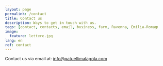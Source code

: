 ```yaml
---
layout: page
permalink: /contact
title: Contact us
description: Ways to get in touch with us.
tags: [contact, contacts, email, business, farm, Ravenna, Emilia-Romagna]
image:
  feature: lettere.jpg
lang: en
ref: contact
---
```


Contact us via email at: info@patuellimalagola.com
